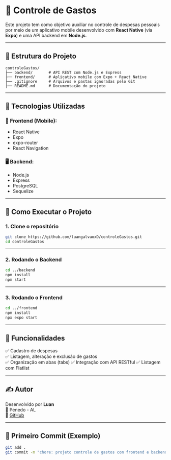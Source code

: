 # 💸 Controle de Gastos

Este projeto tem como objetivo auxiliar no controle de despesas pessoais por meio de um aplicativo mobile desenvolvido com **React Native** (via **Expo**) e uma API backend em **Node.js**.

---

## 📁 Estrutura do Projeto

```
controleGastos/
├── backend/       # API REST com Node.js e Express
├── frontend/      # Aplicativo mobile com Expo + React Native
├── .gitignore     # Arquivos e pastas ignoradas pelo Git
├── README.md      # Documentação do projeto
```

---

## 🚀 Tecnologias Utilizadas

### 📱 Frontend (Mobile):
- React Native
- Expo
- expo-router
- React Navigation

### 🖥️ Backend:
- Node.js
- Express
- PostgreSQL
- Sequelize

---

## 📲 Como Executar o Projeto

### 1. Clone o repositório

```bash
git clone https://github.com/luangalvaoxD/controleGastos.git
cd controleGastos
```

---

### 2. Rodando o Backend

```bash
cd ../backend
npm install
npm start
```

---

### 3. Rodando o Frontend

```bash
cd ../frontend
npm install
npx expo start
```

---

## 🧪 Funcionalidades

✅ Cadastro de despesas  
✅ Listagem, alteração e exclusão de gastos  
✅ Organização em abas (tabs)
✅ Integração com API RESTful
✅ Listagem com Flatlist

---

## ✍️ Autor

Desenvolvido por **Luan**  
📍 Penedo - AL  
🔗 [GitHub](https://github.com/luangalvaoxD)

---

## 💾 Primeiro Commit (Exemplo)

```bash
git add .
git commit -m "chore: projeto controle de gastos com frontend e backend"
```
